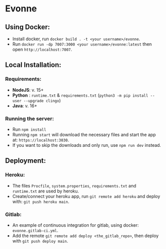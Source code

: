 # Evonne

## Using Docker:
* Install docker, run `docker build . -t <your username>/evonne`. 
* Run `docker run -dp 7007:3000 <your username>/evonne:latest` then open `http://localhost:7007`.

## Local Installation: 
### Requirements:
* **NodeJS**: v. 15+ 
* **Python** : `runtime.txt` & `requirements.txt` (`python3 -m pip install --user --upgrade clingo`)
* **Java**: v. 16+

### Running the server:
* Run `npm install`
* Running `npm start` will download the necessary files and start the app at: `https://localhost:3030`. 
* If you want to skip the downloads and only run, use `npm run dev` instead.

## Deployment:
### Heroku: 
* The files `Procfile`, `system.properties`, `requirements.txt` and `runtime.txt` are used by heroku. 
* Create/connect your heroku app, run `git remote add heroku` and deploy with: `git push heroku main`.
### Gitlab: 
* An example of continuous integration for gitlab, using docker: `evonne.gitlab-ci.yml`.
* Add the remote `git remote add deploy <the_gitlab_repo>`, then deploy with `git push deploy main`.
